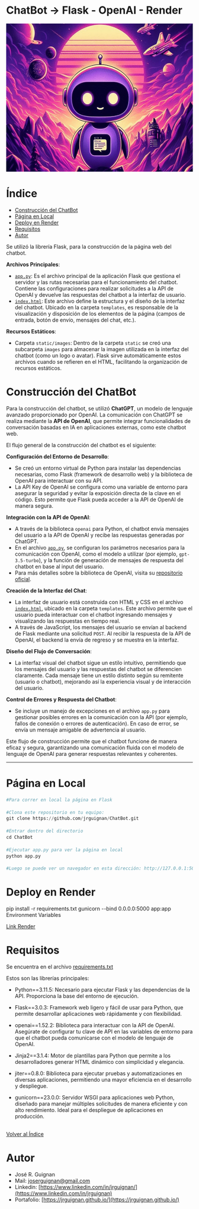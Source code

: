 # ChatBot -> Flask - OpenAI - Render

<p align="center">
<img src="images/banner.jpeg"  height=400>
</p>

# Índice

* [Construcción del ChatBot](#Construcción-del-ChatBot) 
* [Página en Local](#Página-en-Local) 
* [Deploy en Render](#Deploy-en-Render) 
* [Requisitos](#Requisitos) 
* [Autor](#Autor)






Se utilizó la librería Flask, para la construcción de la página web del chatbot.

**Archivos Principales**:
   - [`app.py`](https://github.com/jrguignan/ChatBot/blob/main/app.py): Es el archivo principal de la aplicación Flask que gestiona el servidor y las rutas necesarias para el funcionamiento del chatbot. Contiene las configuraciones para realizar solicitudes a la API de OpenAI y devuelve las respuestas del chatbot a la interfaz de usuario.
   - [`index.html`](https://github.com/jrguignan/ChatBot/blob/main/templates/index.html): Este archivo define la estructura y el diseño de la interfaz del chatbot. Ubicado en la carpeta `templates`, es responsable de la visualización y disposición de los elementos de la página (campos de entrada, botón de envío, mensajes del chat, etc.).

**Recursos Estáticos**:
   - Carpeta `static/images`: Dentro de la carpeta `static` se creó una subcarpeta `images` para almacenar la imagen utilizada en la interfaz del chatbot (como un logo o avatar). Flask sirve automáticamente estos archivos cuando se refieren en el HTML, facilitando la organización de recursos estáticos.

# Construcción del ChatBot

Para la construcción del chatbot, se utilizó **ChatGPT**, un modelo de lenguaje avanzado proporcionado por OpenAI. La comunicación con ChatGPT se realiza mediante la **API de OpenAI**, que permite integrar funcionalidades de conversación basadas en IA en aplicaciones externas, como este chatbot web.

El flujo general de la construcción del chatbot es el siguiente:

**Configuración del Entorno de Desarrollo**:
   - Se creó un entorno virtual de Python para instalar las dependencias necesarias, como Flask (framework de desarrollo web) y la biblioteca de OpenAI para interactuar con su API.
   - La API Key de OpenAI se configura como una variable de entorno para asegurar la seguridad y evitar la exposición directa de la clave en el código. Esto permite que Flask pueda acceder a la API de OpenAI de manera segura.

**Integración con la API de OpenAI**:
   - A través de la biblioteca `openai` para Python, el chatbot envía mensajes del usuario a la API de OpenAI y recibe las respuestas generadas por ChatGPT.
   - En el archivo [`app.py`](https://github.com/jrguignan/ChatBot/blob/main/app.py), se configuran los parámetros necesarios para la comunicación con OpenAI, como el modelo a utilizar (por ejemplo, `gpt-3.5-turbo`), y la función de generación de mensajes de respuesta del chatbot en base al input del usuario.
   - Para más detalles sobre la biblioteca de OpenAI, visita su [repositorio oficial](https://github.com/openai/openai-python).

**Creación de la Interfaz del Chat**:
   - La interfaz de usuario está construida con HTML y CSS en el archivo [`index.html`](https://github.com/jrguignan/ChatBot/blob/main/templates/index.html), ubicado en la carpeta `templates`. Este archivo permite que el usuario pueda interactuar con el chatbot ingresando mensajes y visualizando las respuestas en tiempo real.
   - A través de JavaScript, los mensajes del usuario se envían al backend de Flask mediante una solicitud `POST`. Al recibir la respuesta de la API de OpenAI, el backend la envía de regreso y se muestra en la interfaz.
   
**Diseño del Flujo de Conversación**:
   - La interfaz visual del chatbot sigue un estilo intuitivo, permitiendo que los mensajes del usuario y las respuestas del chatbot se diferencien claramente. Cada mensaje tiene un estilo distinto según su remitente (usuario o chatbot), mejorando así la experiencia visual y de interacción del usuario.

**Control de Errores y Respuesta del Chatbot**:
   - Se incluye un manejo de excepciones en el archivo `app.py` para gestionar posibles errores en la comunicación con la API (por ejemplo, fallos de conexión o errores de autenticación). En caso de error, se envía un mensaje amigable de advertencia al usuario.

Este flujo de construcción permite que el chatbot funcione de manera eficaz y segura, garantizando una comunicación fluida con el modelo de lenguaje de OpenAI para generar respuestas relevantes y coherentes.

---

# Página en Local

```python
#Para correr en local la página en Flask

#Clona este repositorio en tu equipo:
git clone https://github.com/jrguignan/ChatBot.git

#Entrar dentro del directorio
cd ChatBot

#Ejecutar app.py para ver la página en local
python app.py

#Luego se puede ver un navegador en esta dirección: http://127.0.0.1:5000
```

# Deploy en Render

pip install -r requirements.txt
gunicorn --bind 0.0.0.0:5000 app:app
Environment Variables

[Link Render](https://chatbot-zz60.onrender.com/)


# Requisitos

Se encuentra en el archivo [requirements.txt](https://github.com/jrguignan/ChatBot/blob/main/requirements.txt)

Estos son las librerías principales:

- Python==3.11.5: Necesario para ejecutar Flask y las dependencias de la API. Proporciona la base del entorno de ejecución.

- Flask==3.0.3: Framework web ligero y fácil de usar para Python, que permite desarrollar aplicaciones web rápidamente y con flexibilidad.

- openai==1.52.2: Biblioteca para interactuar con la API de OpenAI. Asegúrate de configurar tu clave de API en las variables de entorno para que el chatbot pueda comunicarse con el modelo de lenguaje de OpenAI.

- Jinja2==3.1.4: Motor de plantillas para Python que permite a los desarrolladores generar HTML dinámico con simplicidad y elegancia.

- jiter==0.8.0: Biblioteca para ejecutar pruebas y automatizaciones en diversas aplicaciones, permitiendo una mayor eficiencia en el desarrollo y despliegue.

- gunicorn==23.0.0: Servidor WSGI para aplicaciones web Python, diseñado para manejar múltiples solicitudes de manera eficiente y con alto rendimiento. Ideal para el despliegue de aplicaciones en producción.

<br>[Volver al Índice](#Índice)

# Autor

- José R. Guignan
- Mail: joserguignan@gmail.com
- Linkedin: [https://www.linkedin.com/in/jrguignan/](https://www.linkedin.com/in/jrguignan)
- Portafolio: [https://jrguignan.github.io/](https://jrguignan.github.io/)
